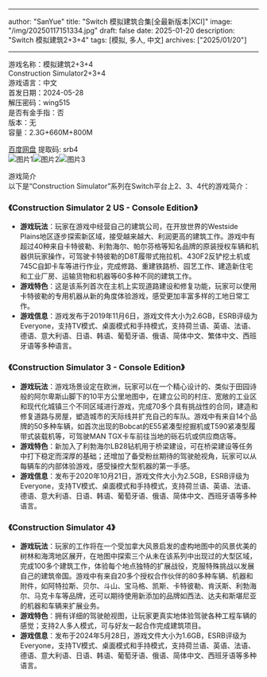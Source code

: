 
---
author: "SanYue"
title: "Switch 模拟建筑合集[全最新版本|XCI]"
image: "/img/20250117151334.jpg"
draft: false
date: 2025-01-20
description: "Switch 模拟建筑2+3+4"
tags: [模拟, 多人, 中文]
archives: ["2025/01/20"]

---

游戏名称：模拟建筑2+3+4   
Construction Simulator2+3+4    
游戏语言：中文  
首发日期：2024-05-28  
解压密码：wing515  
是否有金手指：否  
版本：无   
容量：2.3G+660M+800M

[百度网盘](https://pan.baidu.com/s/161JLCm9pU3Baek_q4tX10w) 提取码: srb4  
![图片1](/img/2bcb62.jpg)![图片2](/img/cc332e.jpg)![图片3](/img/7552ac.jpg)  

游戏简介  
以下是“Construction Simulator”系列在Switch平台上2、3、4代的游戏简介：

### 《Construction Simulator 2 US - Console Edition》
- **游戏玩法**：玩家在游戏中经营自己的建筑公司，在开放世界的Westside Plains地区逐步探索新区域，接受越来越大、利润更高的建筑工作。游戏中有超过40种来自卡特彼勒、利勃海尔、帕尔芬格等知名品牌的原装授权车辆和机器供玩家操作，可驾驶卡特彼勒的D8T履带式拖拉机、430F2反铲挖土机或745C自卸卡车等进行作业，完成修路、重建铁路桥、园艺工作、建造新住宅和工业厂房、运输货物和机器等60多种不同的建筑工作。
- **游戏特色**：这是该系列首次在主机上实现道路建设和修复功能，玩家可以使用卡特彼勒的专用机器从新的角度体验游戏，感受更加丰富多样的工地日常工作。
- **游戏信息**：游戏发布于2019年11月6日，游戏文件大小为2.6GB，ESRB评级为Everyone，支持TV模式、桌面模式和手持模式，支持荷兰语、英语、法语、德语、意大利语、日语、韩语、葡萄牙语、俄语、简体中文、繁体中文、西班牙语等多种语言。

### 《Construction Simulator 3 - Console Edition》
- **游戏玩法**：游戏场景设定在欧洲，玩家可以在一个精心设计的、类似于田园诗般的阿尔卑斯山脚下的10平方公里地图中，在建立公司的村庄、宽敞的工业区和现代化城镇三个不同区域进行游戏，完成70多个具有挑战性的合同，建造和修复道路与房屋，塑造城市的天际线并扩充自己的车队。游戏中有来自14个品牌的50多种车辆，如首次出现的Bobcat的E55紧凑型挖掘机或T590紧凑型履带式装载机等，可驾驶MAN TGX卡车前往当地的砾石坑或供应商店等。
- **游戏特色**：新加入了利勃海尔LB28钻机用于桥梁建设，可在桥梁建设等任务中打下稳定而深厚的基础；还增加了备受粉丝期待的驾驶舱视角，玩家可以从每辆车的内部体验游戏，感受操控大型机器的第一手感。
- **游戏信息**：发布于2020年10月21日，游戏文件大小为2.5GB，ESRB评级为Everyone，支持TV模式、桌面模式和手持模式，支持荷兰语、英语、法语、德语、意大利语、日语、韩语、葡萄牙语、俄语、简体中文、西班牙语等多种语言。

### 《Construction Simulator 4》
- **游戏玩法**：玩家的工作将在一个受加拿大风景启发的虚构地图中的风景优美的树林和海湾地区展开，在地图中探索三个从未在该系列中出现过的大型区域，完成100多个建筑工作，体验每个地点独特的扩展战役，克服特殊挑战以发展自己的建筑帝国。游戏中有来自20多个授权合作伙伴的80多种车辆、机器和附件，如阿特拉斯、贝尔、斗山、宝马格、凯斯、卡特彼勒、肯沃斯、利勃海尔、马克卡车等品牌，还可以期待使用新添加的品牌如西法、达夫和斯堪尼亚的机器和车辆来扩展业务。
- **游戏特色**：拥有详细的驾驶舱视图，让玩家更真实地体验驾驶各种工程车辆的感觉；支持2人多人模式，可与好友一起合作完成建筑项目。
- **游戏信息**：发布于2024年5月28日，游戏文件大小为1.6GB，ESRB评级为Everyone，支持TV模式、桌面模式和手持模式，支持荷兰语、英语、法语、德语、意大利语、日语、韩语、葡萄牙语、俄语、简体中文、西班牙语等多种语言。
